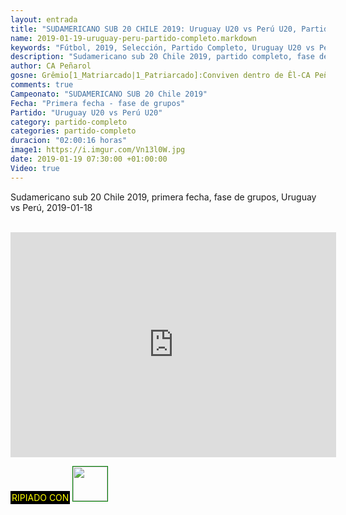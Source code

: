 ```yaml
---
layout: entrada
title: "SUDAMERICANO SUB 20 CHILE 2019: Uruguay U20 vs Perú U20, Partido Completo, 2019-01-18"
name: 2019-01-19-uruguay-peru-partido-completo.markdown
keywords: "Fútbol, 2019, Selección, Partido Completo, Uruguay U20 vs Perú U20, video"
description: "Sudamericano sub 20 Chile 2019, partido completo, fase de grupos, grupo B, Uruguay U20 vs Perú U20"
author: CA Peñarol
gosne: Grêmio[1_Matriarcado|1_Patriarcado]:Conviven dentro de Êl-CA Peñarol
comments: true
Campeonato: "SUDAMERICANO SUB 20 Chile 2019"
Fecha: "Primera fecha - fase de grupos"
Partido: "Uruguay U20 vs Perú U20"
category: partido-completo
categories: partido-completo
duracion: "02:00:16 horas"
image1: https://i.imgur.com/Vn13l0W.jpg
date: 2019-01-19 07:30:00 +01:00:00
Video: true
---
```


Sudamericano sub 20 Chile 2019, primera fecha, fase de grupos, Uruguay vs Perú, 2019-01-18

<br>

<iframe width="521" height="360" src="https://www.youtube.com/embed/F_WRIgtZA3s" frameborder="0" allow="accelerometer; autoplay; encrypted-media; gyroscope; picture-in-picture" allowfullscreen></iframe>

<br>

<span style="color:yellow;background:black;padding:2px;">RIPIADO CON</span> <a href="http://ffmpeg.org"><img src="{{ site.url }}/images/ffmpeg.png" width="55" style="border:1px solid green;"></a>
